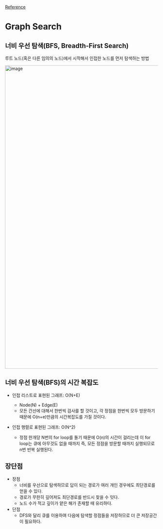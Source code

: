 [Reference](https://gmlwjd9405.github.io/2018/08/15/algorithm-bfs.html)

# Graph Search

## 너비 우선 탐색(BFS, Breadth-First Search)

루트 노드(혹은 다른 임의의 노드)에서 시작해서 인접한 노드를 먼저 탐색하는 방법

</p align="center">
<img width="1000" height="1000" alt="image" src="https://github.com/user-attachments/assets/f6d2115f-b5a3-4d23-a6ff-6949f108ef49" />
</p>

## 너비 우선 탐색(BFS)의 시간 복잡도

* 인접 리스트로 표현된 그래프: O(N+E)
  * Node(N) + Edge(E)
  * 모든 간선에 대해서 한번씩 검사를 할 것이고, 각 정점을 한번씩 모두 방문하기 때문에 O(n+e)만큼의 시간복잡도를 가질 것이다.

* 인접 행렬로 표현된 그래프: O(N^2)
  * 정점 한개당 N번의 for loop를 돌기 때문에 O(n)의 시간이 걸리는데 이 for loop는 큐에 아무것도 없을 때까지 즉, 모든 정점을 방문할 때까지 실행되므로 n번 반복 실행된다.

## 장단점

* 장점
  * 너비를 우선으로 탐색하므로 답이 되는 경로가 여러 개인 경우에도 최단경로를 얻을 수 있다.
  * 경로가 무한히 깊어져도 최단경로를 반드시 찾을 수 잇다.
  * 노드 수가 적고 깊이가 얕은 해가 존재할 때 유리하다.
* 단점
  * DFS와 달리 큐를 이용하여 다음에 탐색할 정점들을 저장하므로 더 큰 저장공간이 필요하다.
